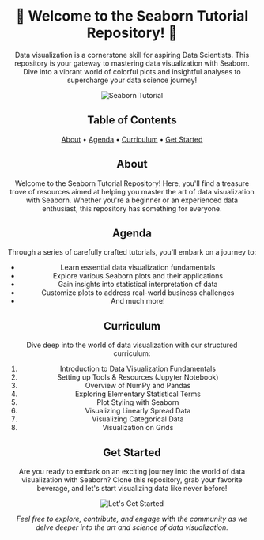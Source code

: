 <!-- Title -->
<h1 align="center">🌟 Welcome to the Seaborn Tutorial Repository! 🌟</h1>

<!-- Introduction -->
<p align="center">
Data visualization is a cornerstone skill for aspiring Data Scientists. This repository is your gateway to mastering data visualization with Seaborn. Dive into a vibrant world of colorful plots and insightful analyses to supercharge your data science journey!
</p>

<!-- Banner Image -->
<p align="center">
  <img src="https://i.imgur.com/ABC123.jpg" alt="Seaborn Tutorial">
</p>

<!-- Table of Contents -->
<h2 align="center">Table of Contents</h2>
<p align="center">
  <a href="#about">About</a> •
  <a href="#agenda">Agenda</a> •
  <a href="#curriculum">Curriculum</a> •
  <a href="#get-started">Get Started</a>
</p>

<!-- About -->
<h2 align="center" id="about">About</h2>
<p align="center">
Welcome to the Seaborn Tutorial Repository! Here, you'll find a treasure trove of resources aimed at helping you master the art of data visualization with Seaborn. Whether you're a beginner or an experienced data enthusiast, this repository has something for everyone.
</p>

<!-- Agenda -->
<h2 align="center" id="agenda">Agenda</h2>
<p align="center">
Through a series of carefully crafted tutorials, you'll embark on a journey to:
</p>
<ul align="center">
  <li>Learn essential data visualization fundamentals</li>
  <li>Explore various Seaborn plots and their applications</li>
  <li>Gain insights into statistical interpretation of data</li>
  <li>Customize plots to address real-world business challenges</li>
  <li>And much more!</li>
</ul>

<!-- Curriculum -->
<h2 align="center" id="curriculum">Curriculum</h2>
<p align="center">
Dive deep into the world of data visualization with our structured curriculum:
</p>
<ol align="center">
  <li>Introduction to Data Visualization Fundamentals</li>
  <li>Setting up Tools & Resources (Jupyter Notebook)</li>
  <li>Overview of NumPy and Pandas</li>
  <li>Exploring Elementary Statistical Terms</li>
  <li>Plot Styling with Seaborn</li>
  <li>Visualizing Linearly Spread Data</li>
  <li>Visualizing Categorical Data</li>
  <li>Visualization on Grids</li>
</ol>

<!-- Get Started -->
<h2 align="center" id="get-started">Get Started</h2>
<p align="center">
Are you ready to embark on an exciting journey into the world of data visualization with Seaborn? Clone this repository, grab your favorite beverage, and let's start visualizing data like never before!
</p>
<p align="center">
  <img src="https://i.imgur.com/XYZ456.jpg" alt="Let's Get Started">
</p>

<!-- Footer -->
<p align="center">
  <em>Feel free to explore, contribute, and engage with the community as we delve deeper into the art and science of data visualization.</em>
</p>
